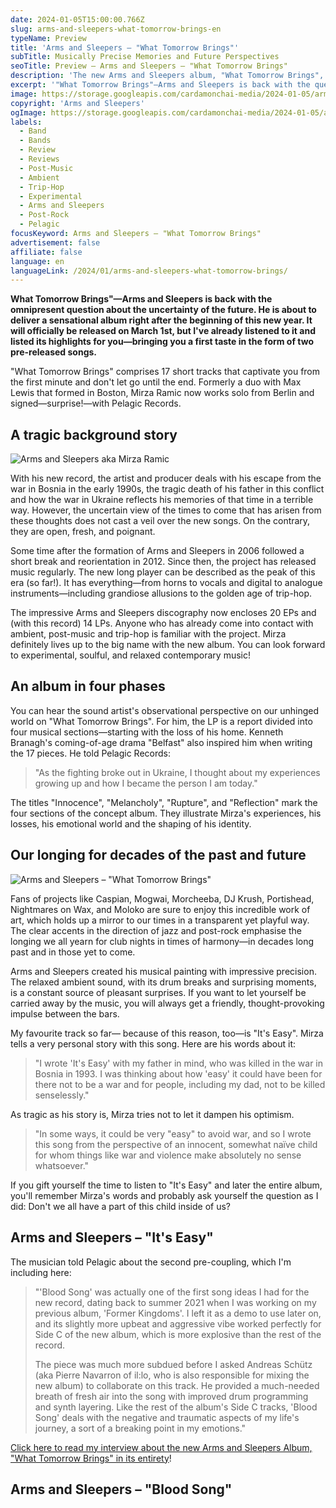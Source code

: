 ```yaml
---
date: 2024-01-05T15:00:00.766Z
slug: arms-and-sleepers-what-tomorrow-brings-en
typeName: Preview
title: 'Arms and Sleepers – "What Tomorrow Brings"'
subTitle: Musically Precise Memories and Future Perspectives
seoTitle: Preview – Arms and Sleepers – "What Tomorrow Brings"
description: 'The new Arms and Sleepers album, "What Tomorrow Brings", is coming soon! Get a first taste here, and find out some fascination insights about it!'
excerpt: '"What Tomorrow Brings"—Arms and Sleepers is back with the question of the uncertainty of the future and delivered a sensational album right at the beginning of the year. Get a first taste in the form of two pre-released songs here—and some exciting details about the record!'
image: https://storage.googleapis.com/cardamonchai-media/2024-01-05/arms-and-sleepers-what-the-future-brings-jpg-imagine-585858_7b7b7b_1024_768/640.webp
copyright: 'Arms and Sleepers'
ogImage: https://storage.googleapis.com/cardamonchai-media/2024-01-05/arms-and-sleepers-what-the-future-brings-og-jpg-imagine-f8e8f8_cfc8d9_1200_628/640.webp
labels:
  - Band
  - Bands
  - Review
  - Reviews
  - Post-Music
  - Ambient
  - Trip-Hop
  - Experimental
  - Arms and Sleepers
  - Post-Rock
  - Pelagic
focusKeyword: Arms and Sleepers – "What Tomorrow Brings"
advertisement: false
affiliate: false
language: en
languageLink: /2024/01/arms-and-sleepers-what-tomorrow-brings/
---
```


**What Tomorrow Brings"—Arms and Sleepers is back with the omnipresent question about the uncertainty of the future. He is about to deliver a sensational album right after the beginning of this new year. It will officially be released on March 1st, but I've already listened to it and listed its highlights for you—bringing you a first taste in the form of two pre-released songs.**

"What Tomorrow Brings" comprises 17 short tracks that captivate you from the first minute and don't let go until the end. Formerly a duo with Max Lewis that formed in Boston, Mirza Ramic now works solo from Berlin and signed—surprise!—with Pelagic Records.

## A tragic background story

![Arms and Sleepers aka Mirza Ramic](https://storage.googleapis.com/cardamonchai-media/2024-01-05/arms-and-sleepers-portrait-jpg-imagine-a8b8a8_d8b886_768_1024/640.webp 'Arms and Sleepers aka Mirza Ramic')

With his new record, the artist and producer deals with his escape from the war in Bosnia in the early 1990s, the tragic death of his father in this conflict and how the war in Ukraine reflects his memories of that time in a terrible way. However, the uncertain view of the times to come that has arisen from these thoughts does not cast a veil over the new songs. On the contrary, they are open, fresh, and poignant.

Some time after the formation of Arms and Sleepers in 2006 followed a short break and reorientation in 2012. Since then, the project has released music regularly. The new long player can be described as the peak of this era (so far!). It has everything—from horns to vocals and digital to analogue instruments—including grandiose allusions to the golden age of trip-hop.

The impressive Arms and Sleepers discography now encloses 20 EPs and (with this record) 14 LPs. Anyone who has already come into contact with ambient, post-music and trip-hop is familiar with the project. Mirza definitely lives up to the big name with the new album. You can look forward to experimental, soulful, and relaxed contemporary music!

## An album in four phases

You can hear the sound artist's observational perspective on our unhinged world on "What Tomorrow Brings". For him, the LP is a report divided into four musical sections—starting with the loss of his home. Kenneth Branagh's coming-of-age drama "Belfast" also inspired him when writing the 17 pieces. He told Pelagic Records:

> "As the fighting broke out in Ukraine, I thought about my experiences growing up and how I became the person I am today."

The titles "Innocence", "Melancholy", "Rupture", and "Reflection" mark the four sections of the concept album. They illustrate Mirza's experiences, his losses, his emotional world and the shaping of his identity.

## Our longing for decades of the past and future

![Arms and Sleepers – "What Tomorrow Brings"](https://storage.googleapis.com/cardamonchai-media/2024-01-05/arms-and-sleepers-what-the-future-brings-vinyl-jpg-imagine-181818_413327_1024_768/640.webp 'Arms and Sleepers – "What Tomorrow Brings"')

Fans of projects like Caspian, Mogwai, Morcheeba, DJ Krush, Portishead, Nightmares on Wax, and Moloko are sure to enjoy this incredible work of art, which holds up a mirror to our times in a transparent yet playful way. The clear accents in the direction of jazz and post-rock emphasise the longing we all yearn for club nights in times of harmony—in decades long past and in those yet to come.

Arms and Sleepers created his musical painting with impressive precision. The relaxed ambient sound, with its drum breaks and surprising moments, is a constant source of pleasant surprises. If you want to let yourself be carried away by the music, you will always get a friendly, thought-provoking impulse between the bars.

My favourite track so far— because of this reason, too—is "It's Easy". Mirza tells a very personal story with this song. Here are his words about it:

> "I wrote 'It's Easy' with my father in mind, who was killed in the war in Bosnia in 1993. I was thinking about how 'easy' it could have been for there not to be a war and for people, including my dad, not to be killed senselessly."

As tragic as his story is, Mirza tries not to let it dampen his optimism.

> "In some ways, it could be very "easy" to avoid war, and so I wrote this song from the perspective of an innocent, somewhat naïve child for whom things like war and violence make absolutely no sense whatsoever."

If you gift yourself the time to listen to "It's Easy" and later the entire album, you'll remember Mirza's words and probably ask yourself the question as I did: Don't we all have a part of this child inside of us?

## Arms and Sleepers – "It's Easy"

<YouTube id="apgAxeNyH6s" />

The musician told Pelagic about the second pre-coupling, which I'm including here:

> "'Blood Song' was actually one of the first song ideas I had for the new record, dating back to summer 2021 when I was working on my previous album, 'Former Kingdoms'. I left it as a demo to use later on, and its slightly more upbeat and aggressive vibe worked perfectly for Side C of the new album, which is more explosive than the rest of the record.
>
> The piece was much more subdued before I asked Andreas Schütz (aka Pierre Navarron of il:lo, who is also responsible for mixing the new album) to collaborate on this track. He provided a much-needed breath of fresh air into the song with improved drum programming and synth layering. Like the rest of the album's Side C tracks, 'Blood Song' deals with the negative and traumatic aspects of my life's journey, a sort of a breaking point in my emotions."

[Click here to read my interview about the new Arms and Sleepers Album, "What Tomorrow Brings" in its entirety](/2024/02/arms-and-sleepers-interview/)!

## Arms and Sleepers – "Blood Song"

<YouTube id="P1iHqMxDU7c" />
